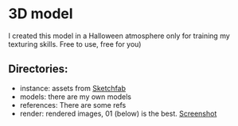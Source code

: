 # 3D model
I created this model in a Halloween atmosphere only for training my texturing skills. Free to use, free for you)
## Directories:
- instance: assets from [Sketchfab](https://sketchfab.com/feed)
- models: there are my own models
- references: There are some refs
- render: rendered images, 01 (below) is the best.
[Screenshot](https://github.com/MaxTernat0r/HalloweenHouse_LowPoly/blob/main/render/01.png)
